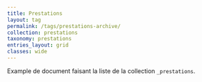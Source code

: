 ```yaml
---
title: Prestations
layout: tag
permalink: /tags/prestations-archive/
collection: prestations
taxonomy: prestations
entries_layout: grid
classes: wide
---
```


Example de document faisant la liste de la collection `_prestations`.
